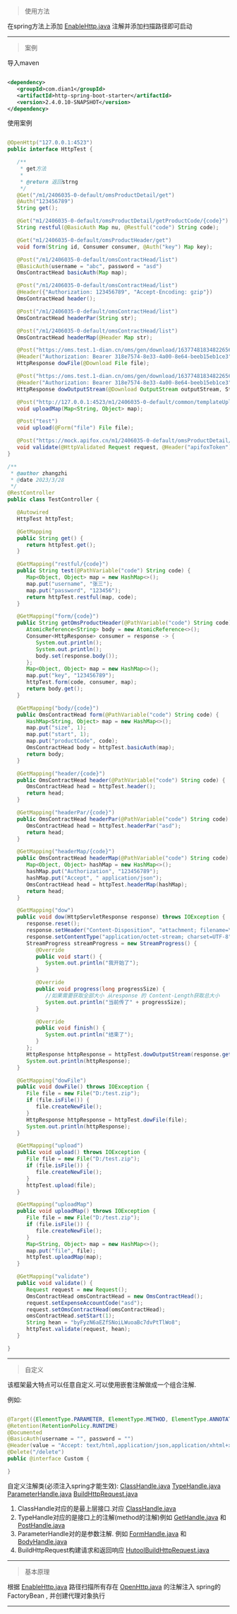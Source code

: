 > 使用方法

在spring方法上添加 [EnableHttp.java](..%2F..%2Fdian1-spring-boot-autoconfigure%2Fhttp-spring-boot-autoconfigure%2Fsrc%2Fmain%2Fjava%2Fcom%2Fdian1%2Fhttp%2Fannotate%2FEnableHttp.java)
注解并添加扫描路径即可启动

---------

> 案例

导入maven

```xml

<dependency>
   <groupId>com.dian1</groupId>
   <artifactId>http-spring-boot-starter</artifactId>
   <version>2.4.0.10-SNAPSHOT</version>
</dependency>
```

使用案例

```java

@OpenHttp("127.0.0.1:4523")
public interface HttpTest {

   /**
    * get方法
    *
    * @return 返回strng
    */
   @Get("/m1/2406035-0-default/omsProductDetail/get")
   @Auth("123456789")
   String get();

   @Get("m1/2406035-0-default/omsProductDetail/getProductCode/{code}")
   String restful(@BasicAuth Map nu, @Restful("code") String code);

   @Get("m1/2406035-0-default/omsProductHeader/get")
   void form(String id, Consumer consumer, @Auth("key") Map key);

   @Post("/m1/2406035-0-default/omsContractHead/list")
   @BasicAuth(username = "abc", password = "asd")
   OmsContractHead basicAuth(Map map);

   @Post("/m1/2406035-0-default/omsContractHead/list")
   @Header({"Authorization: 123456789", "Accept-Encoding: gzip"})
   OmsContractHead header();

   @Post("/m1/2406035-0-default/omsContractHead/list")
   OmsContractHead headerPar(String str);

   @Post("/m1/2406035-0-default/omsContractHead/list")
   OmsContractHead headerMap(@Header Map str);

   @Post("https://oms.test.1-dian.cn/oms/gen/download/1637748183482265601")
   @Header("Authorization: Bearer 318e7574-8e33-4a00-8e64-beeb15eb1ce3")
   HttpResponse dowFile(@Download File file);

   @Post("https://oms.test.1-dian.cn/oms/gen/download/1637748183482265601")
   @Header("Authorization: Bearer 318e7574-8e33-4a00-8e64-beeb15eb1ce3")
   HttpResponse dowOutputStream(@Download OutputStream outputStream, StreamProgress streamProgress);

   @Post("http://127.0.0.1:4523/m1/2406035-0-default/common/templateUploadFile")
   void uploadMap(Map<String, Object> map);

   @Post("test")
   void upload(@Form("file") File file);

   @Post("https://mock.apifox.cn/m1/2406035-0-default/omsProductDetail/add?apifoxToken=byFyzN6aEZfSNoiLWuoaBc7dvPtTlWo8")
   void validate(@HttpValidated Request request, @Header("apifoxToken") String hean);
}

/**
 * @author zhangzhi
 * @date 2023/3/28
 */
@RestController
public class TestController {

   @Autowired
   HttpTest httpTest;

   @GetMapping
   public String get() {
      return httpTest.get();
   }

   @GetMapping("restful/{code}")
   public String test(@PathVariable("code") String code) {
      Map<Object, Object> map = new HashMap<>();
      map.put("username", "张三");
      map.put("password", "123456");
      return httpTest.restful(map, code);
   }

   @GetMapping("form/{code}")
   public String getOmsProductHeader(@PathVariable("code") String code) {
      AtomicReference<String> body = new AtomicReference<>();
      Consumer<HttpResponse> consumer = response -> {
         System.out.println();
         System.out.println();
         body.set(response.body());
      };
      Map<Object, Object> map = new HashMap<>();
      map.put("key", "123456789");
      httpTest.form(code, consumer, map);
      return body.get();
   }

   @GetMapping("body/{code}")
   public OmsContractHead form(@PathVariable("code") String code) {
      HashMap<String, Object> map = new HashMap<>();
      map.put("size", 1);
      map.put("start", 1);
      map.put("productCode", code);
      OmsContractHead body = httpTest.basicAuth(map);
      return body;
   }

   @GetMapping("header/{code}")
   public OmsContractHead header(@PathVariable("code") String code) {
      OmsContractHead head = httpTest.header();
      return head;
   }

   @GetMapping("headerPar/{code}")
   public OmsContractHead headerPar(@PathVariable("code") String code) {
      OmsContractHead head = httpTest.headerPar("asd");
      return head;
   }

   @GetMapping("headerMap/{code}")
   public OmsContractHead headerMap(@PathVariable("code") String code) {
      Map<Object, Object> hashMap = new HashMap<>();
      hashMap.put("Authorization", "123456789");
      hashMap.put("Accept", " application/json");
      OmsContractHead head = httpTest.headerMap(hashMap);
      return head;
   }

   @GetMapping("dow")
   public void dow(HttpServletResponse response) throws IOException {
      response.reset();
      response.setHeader("Content-Disposition", "attachment; filename=\"poo0054.zip\"");
      response.setContentType("application/octet-stream; charset=UTF-8");
      StreamProgress streamProgress = new StreamProgress() {
         @Override
         public void start() {
            System.out.println("我开始了");
         }

         @Override
         public void progress(long progressSize) {
            //如果需要获取全部大小 从response 的 Content-Length获取总大小
            System.out.println("当前传了" + progressSize);
         }

         @Override
         public void finish() {
            System.out.println("结束了");
         }
      };
      HttpResponse httpResponse = httpTest.dowOutputStream(response.getOutputStream(), streamProgress);
      System.out.println(httpResponse);
   }

   @GetMapping("dowFile")
   public void dowFile() throws IOException {
      File file = new File("D:/test.zip");
      if (file.isFile()) {
         file.createNewFile();
      }
      HttpResponse httpResponse = httpTest.dowFile(file);
      System.out.println(httpResponse);
   }

   @GetMapping("upload")
   public void upload() throws IOException {
      File file = new File("D:/test.zip");
      if (file.isFile()) {
         file.createNewFile();
      }
      httpTest.upload(file);
   }

   @GetMapping("uploadMap")
   public void uploadMap() throws IOException {
      File file = new File("D:/test.zip");
      if (file.isFile()) {
         file.createNewFile();
      }
      Map<String, Object> map = new HashMap<>();
      map.put("file", file);
      httpTest.uploadMap(map);
   }

   @GetMapping("validate")
   public void validate() {
      Request request = new Request();
      OmsContractHead omsContractHead = new OmsContractHead();
      request.setExpenseAccountCode("asd");
      request.setOmsContractHead(omsContractHead);
      omsContractHead.setStart(1);
      String hean = "byFyzN6aEZfSNoiLWuoaBc7dvPtTlWo8";
      httpTest.validate(request, hean);
   }

}


```

---------

> 自定义

该框架最大特点可以任意自定义.可以使用嵌套注解做成一个组合注解.

例如:

```java

@Target({ElementType.PARAMETER, ElementType.METHOD, ElementType.ANNOTATION_TYPE})
@Retention(RetentionPolicy.RUNTIME)
@Documented
@BasicAuth(username = "", password = "")
@Header(value = "Accept: text/html,application/json,application/xhtml+xml,application/xml;q=0.9,*/*;q=0.8")
@Delete("/delete")
public @interface Custom {

}
```

自定义注解类(必须注入spring才能生效):
[ClassHandle.java](..%2F..%2Fdian1-spring-boot-autoconfigure%2Fhttp-spring-boot-autoconfigure%2Fsrc%2Fmain%2Fjava%2Fcom%2Fdian1%2Fhttp%2Fhandle%2Fbase%2FClassHandle.java)
[TypeHandle.java](..%2F..%2Fdian1-spring-boot-autoconfigure%2Fhttp-spring-boot-autoconfigure%2Fsrc%2Fmain%2Fjava%2Fcom%2Fdian1%2Fhttp%2Fhandle%2Ftype%2FTypeHandle.java)
[ParameterHandle.java](..%2F..%2Fdian1-spring-boot-autoconfigure%2Fhttp-spring-boot-autoconfigure%2Fsrc%2Fmain%2Fjava%2Fcom%2Fdian1%2Fhttp%2Fhandle%2Fparameter%2FParameterHandle.java)
[BuildHttpRequest.java](http-spring-boot-autoconfigure%2Fsrc%2Fmain%2Fjava%2Fcom%2Fdian1%2Fhttp%2Fbuild%2FBuildHttpRequest.java)

1. ClassHandle对应的是最上层接口.对应
   [ClassHandle.java](http-spring-boot-autoconfigure%2Fsrc%2Fmain%2Fjava%2Fcom%2Fdian1%2Fhttp%2Fhandle%2FClassHandle.java)
2. TypeHandle对应的是接口上的注解(method的注解)例如
   [GetHandle.java](http-spring-boot-autoconfigure%2Fsrc%2Fmain%2Fjava%2Fcom%2Fdian1%2Fhttp%2Fhandle%2Fmethod%2FGetHandle.java)
   和
   [PostHandle.java](http-spring-boot-autoconfigure%2Fsrc%2Fmain%2Fjava%2Fcom%2Fdian1%2Fhttp%2Fhandle%2Fmethod%2FPostHandle.java)
3. ParameterHandle对的是参数注解.
   例如
   [FormHandle.java](http-spring-boot-autoconfigure%2Fsrc%2Fmain%2Fjava%2Fcom%2Fdian1%2Fhttp%2Fhandle%2Fparameter%2FFormHandle.java)
   和
   [BodyHandle.java](http-spring-boot-autoconfigure%2Fsrc%2Fmain%2Fjava%2Fcom%2Fdian1%2Fhttp%2Fhandle%2Fparameter%2FBodyHandle.java)
4. BuildHttpRequest构建请求和返回响应
   [HutoolBuildHttpRequest.java](http-spring-boot-autoconfigure%2Fsrc%2Fmain%2Fjava%2Fcom%2Fdian1%2Fhttp%2Fbuild%2FHutoolBuildHttpRequest.java)

---------


> 基本原理

根据
[EnableHttp.java](http-spring-boot-autoconfigure%2Fsrc%2Fmain%2Fjava%2Fcom%2Fdian1%2Fhttp%2Fannotate%2FEnableHttp.java)
路径扫描所有存在
[OpenHttp.java](http-spring-boot-autoconfigure%2Fsrc%2Fmain%2Fjava%2Fcom%2Fdian1%2Fhttp%2Fannotate%2FOpenHttp.java)
的注解注入 spring的FactoryBean , 并创建代理对象执行

---------
